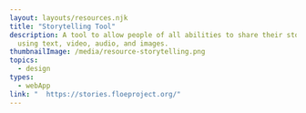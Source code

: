 ```yaml
---
layout: layouts/resources.njk
title: "Storytelling Tool"
description: A tool to allow people of all abilities to share their stories
  using text, video, audio, and images.
thumbnailImage: /media/resource-storytelling.png
topics:
  - design
types:
  - webApp
link: "  https://stories.floeproject.org/"
---
```

